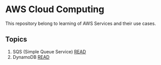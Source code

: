 # AWS Cloud Computing

This repository belong to learning of AWS Services and their use cases.

## Topics

1. SQS (Simple Queue Service)
   [READ](./SQS.md)
2. DynamoDB
   [READ](./DynamoDb.md)

